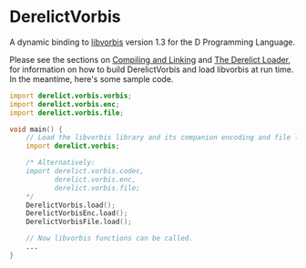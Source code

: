 DerelictVorbis
==========

A dynamic binding to [libvorbis][1] version 1.3 for the D Programming Language.

Please see the sections on [Compiling and Linking][2] and [The Derelict Loader][3], for information on how to build DerelictVorbis and load libvorbis at run time. In the meantime, here's some sample code.

```D
import derelict.vorbis.vorbis;
import derelict.vorbis.enc;
import derelict.vorbis.file;

void main() {
    // Load the libvorbis library and its companion encoding and file libaries.
    import derelict.vorbis;

    /* Alternatively:
    import derelict.vorbis.codec,
           derelict.vorbis.enc,
           derelict.vorbis.file;
    */
    DerelictVorbis.load();
    DerelictVorbisEnc.load();
    DerelictVorbisFile.load();

    // Now libvorbis functions can be called.
    ...
}
```

[1]: http://xiph.org/vorbis/
[2]: http://derelictorg.github.io/building/overview/
[3]: http://derelictorg.github.io/loading/loader/